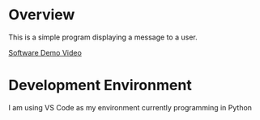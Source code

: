 # Overview
This is a simple program displaying a message to a user.

[Software Demo Video](http://youtube.link.goes.here)

# Development Environment
I am using VS Code as my environment currently programming in Python

